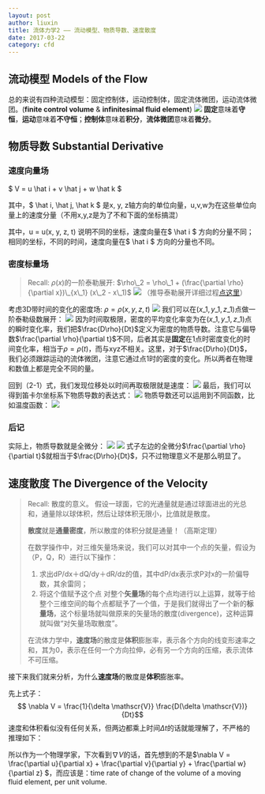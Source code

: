 ```yaml
---
layout: post
author: liuxin
title: 流体力学2 —— 流动模型、物质导数、速度散度
date: 2017-03-22
category: cfd
---
```


<script type="text/x-mathjax-config">MathJax.Hub.Config({tex2jax: {inlineMath:[['$','$']]}});</script>
<script type="text/javascript" src="http://cdn.mathjax.org/mathjax/latest/MathJax.js?config=TeX-AMS-MML_HTMLorMML"></script>

## 流动模型 Models of the Flow
总的来说有四种流动模型：固定控制体，运动控制体，固定流体微团，运动流体微团。(**finite control volume** & **infinitesimal fluid element**)
![][image-1]
**固定**意味着**守恒**，**运动**意味着**不守恒**；**控制体**意味着**积分**，**流体微团**意味着**微分**。

## 物质导数 Substantial Derivative
### 速度向量场
$ V = u \hat i + v \hat j + w \hat k $

其中，$ \hat i,  \hat j,  \hat k $ 是x, y, z轴方向的单位向量，u,v,w为在这些单位向量上的速度分量（不用x,y,z是为了不和下面的坐标搞混）

其中，u = u(x, y, z, t) 说明不同的坐标，速度向量在$ \hat i $ 方向的分量不同；相同的坐标，不同的时间，速度向量在$ \hat i $ 方向的分量也不同。

### 密度标量场
> Recall: $\rho(x)$的一阶泰勒展开: $\rho\_2 = \rho\_1 + (\frac{\partial \rho}{\partial x})\_{x\_1} (x\_2 - x\_1)$
> ![][image-2]
> （推导泰勒展开详细过程[点这里]()）

考虑3D带时间的变化的密度场: $\rho = \rho (x, y, z, t)$
![][image-3]
我们可以在$(x\_1, y\_1, z\_1)$点做一阶泰勒级数展开：
![][image-4]
因为时间取极限，密度的平均变化率变为在$(x\_1, y\_1, z\_1)$点的瞬时变化率，我们把$\frac{D\rho}{Dt}$定义为密度的物质导数。注意它与偏导数$\frac{\partial \rho}{\partial t}$不同，后者其实是**固定**在1点时密度变化的时间变化率，相当于$\rho = \rho(t)$，而与xyz不相关。这里，对于$\frac{D\rho}{Dt}$，我们必须跟踪运动的流体微团，注意它通过点1时的密度的变化。所以两者在物理和数值上都是完全不同的量。

回到（2-1）式，我们发现位移处以时间再取极限就是速度：
![][image-5]
最后，我们可以得到笛卡尔坐标系下物质导数的表达式：
![][image-6]
物质导数还可以运用到不同函数，比如温度函数：
![][image-7]

### 后记
实际上，物质导数就是全微分：
![][image-8]
![][image-9]
式子左边的全微分$\frac{\partial \rho}{\partial t}$就相当于$\frac{D\rho}{Dt}$，只不过物理意义不是那么明显了。

## 速度散度 The Divergence of the Velocity
> Recall: 散度的意义。
> 假设一球面，它的光通量就是通过球面进出的光总和，通量除以球体积，然后让球体积无限小，比值就是散度。 
> 
> **散度**就是**通量密度**，所以散度的体积分就是通量！（高斯定理） 
> 
> 在数学操作中，对三维矢量场来说，我们可以对其中一个点的矢量，假设为（P，Q，R）进行以下操作：  
> 1. 求出dP/dx＋dQ/dy＋dR/dz的值，其中dP/dx表示求P对x的一阶偏导数，其余雷同；  
> 2. 将这个值赋予这个点 
> 对整个**矢量场**的每个点均进行以上运算，就等于给整个三维空间的每个点都赋予了一个值，于是我们就得出了一个新的**标量场**，这个标量场就叫做原来的矢量场的散度(divergence)，这种运算就叫做“对矢量场取散度”。 
> 
> 在流体力学中，**速度场**的散度是**体积**膨胀率，表示各个方向的线变形速率之和，其为0，表示在任何一个方向拉伸，必有另一个方向的压缩，表示流体不可压缩。 

接下来我们就来分析，为什么**速度场**的散度是**体积**膨胀率。

先上式子：
$$ \nabla V = \frac{1}{\delta \mathscr{V}} \frac{D(\delta \mathscr{V})}{Dt}$$
速度和体积看似没有任何关系，但两边都乘上时间$\Delta t$的话就能理解了，不严格的推理如下：


所以作为一个物理学家，下次看到$\nabla V$的话，首先想到的不是$\nabla V = \frac{\partial u}{\partial x} + \frac{\partial v}{\partial y}  + \frac{\partial w}{\partial z} $，而应该是：time rate of change of the volume of a moving fluid element, per unit volume.







[image-1]:	https://cdn-images-1.medium.com/max/800/1*TIIniPZVDPpgrO0h1ea7wA.png
[image-2]:	https://cdn-images-1.medium.com/max/800/1*SRUILsf7u6irrEet4sXxdw.png
[image-3]:	https://cdn-images-1.medium.com/max/800/1*8ZvF4DD3lkznW4_-G-vsiA.png
[image-4]:	https://cdn-images-1.medium.com/max/800/1*sYApLIuWTh44IzhPvzJn4Q.png
[image-5]:	https://cdn-images-1.medium.com/max/800/1*LGZD5-1MxvNCgje2-pWbTQ.png
[image-6]:	https://cdn-images-1.medium.com/max/800/1*duABgohrEmksMXgYBFQj5g.png
[image-7]:	https://cdn-images-1.medium.com/max/800/1*B5KT4uHnYxLAAKy2biu5iA.png
[image-8]:	https://cdn-images-1.medium.com/max/800/1*gNv8pTC7Osp4Tjemt18KKg.png
[image-9]:	https://cdn-images-1.medium.com/max/800/1*lqbrXouZt8kh_8jcrAQrVA.png